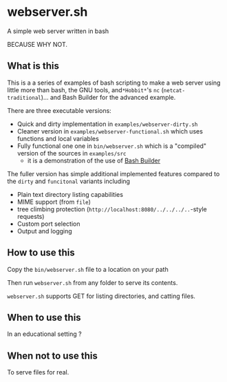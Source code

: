 # webserver.sh

A simple web server written in bash

BECAUSE WHY NOT.

## What is this

This is a a series of examples of bash scripting to make a web server using little more than bash, the GNU tools, and`*Hobbit*`'s `nc` (`netcat-traditional`)... and Bash Builder for the advanced example.

There are three executable versions:

* Quick and dirty implementation in `examples/webserver-dirty.sh`
* Cleaner version in `examples/webserver-functional.sh` which uses functions and local variables
* Fully functional one one in `bin/webserver.sh` which is a "compiled" version of the sources in `examples/src`
	* it is a demonstration of the use of [Bash Builder](https://github.com/taikedz/bash-builder)

The fuller version has simple additional implemented features compared to the `dirty` and `funcitonal` variants including

* Plain text directory listing capabilities
* MIME support (from `file`)
* tree climbing protection (`http://localhost:8080/../../../..`-style requests)
* Custom port selection
* Output and logging

## How to use this

Copy the `bin/webserver.sh` file to a location on your path

Then run `webserver.sh` from any folder to serve its contents.

`webserver.sh` supports GET for listing directories, and catting files.

## When to use this

In an educational setting ?

## When not to use this

To serve files for real.
